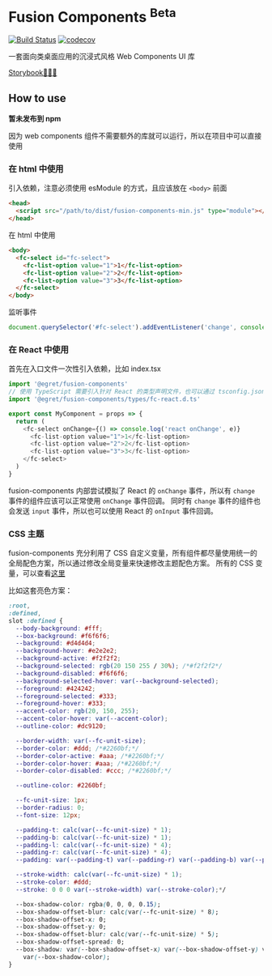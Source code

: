 # Fusion Components <sup>Beta</sup>

[![Build Status](https://app.travis-ci.com/iahu/fusion-components.svg?branch=master)](https://app.travis-ci.com/iahu/fusion-components)
[![codecov](https://codecov.io/gh/iahu/fusion-components/branch/master/graph/badge.svg?token=HS4SFMZVJR)](https://codecov.io/gh/iahu/fusion-components)

一套面向类桌面应用的沉浸式风格 Web Components UI 库

[Storybook👨🏻‍💻](https://iahu.github.io/fusion-components)

## How to use

**暂未发布到 npm**

因为 web components 组件不需要额外的库就可以运行，所以在项目中可以直接使用

### 在 html 中使用

引入依赖，注意必须使用 esModule 的方式，且应该放在 `<body>` 前面

```html
<head>
  <script src="/path/to/dist/fusion-components-min.js" type="module"></script>
</head>
```

在 html 中使用

```html
<body>
  <fc-select id="fc-select">
    <fc-list-option value="1">1</fc-list-option>
    <fc-list-option value="2">2</fc-list-option>
    <fc-list-option value="3">3</fc-list-option>
  </fc-select>
</body>
```

监听事件

```js
document.querySelector('#fc-select').addEventListener('change', console.log)
```

### 在 React 中使用

首先在入口文件一次性引入依赖，比如 index.tsx

```ts
import '@egret/fusion-components'
// 使用 TypeScript 需要引入针对 React 的类型声明文件，也可以通过 tsconfig.json 引入
import '@egret/fusion-components/types/fc-react.d.ts'
```

```ts
export const MyComponent = props => {
  return (
    <fc-select onChange={() => console.log('react onChange', e)}
      <fc-list-option value="1">1</fc-list-option>
      <fc-list-option value="2">2</fc-list-option>
      <fc-list-option value="3">3</fc-list-option>
    </fc-select>
  )
}
```

fusion-components 内部尝试模拟了 React 的 `onChange` 事件，所以有 `change` 事件的组件应该可以正常使用 `onChange` 事件回调。
同时有 `change` 事件的组件也会发送 `input` 事件，所以也可以使用 React 的 `onInput` 事件回调。

### CSS 主题

fusion-components 充分利用了 CSS 自定义变量，所有组件都尽量使用统一的全局配色方案，所以通过修改全局变量来快速修改主题配色方案。
所有的 CSS 变量，可以查看[这里](./src/styles/global.css)

比如这套亮色方案：

```css
:root,
:defined,
slot :defined {
  --body-background: #fff;
  --box-background: #f6f6f6;
  --background: #d4d4d4;
  --background-hover: #e2e2e2;
  --background-active: #f2f2f2;
  --background-selected: rgb(20 150 255 / 30%); /*#f2f2f2*/
  --background-disabled: #f6f6f6;
  --background-selected-hover: var(--background-selected);
  --foreground: #424242;
  --foreground-selected: #333;
  --foreground-hover: #333;
  --accent-color: rgb(20, 150, 255);
  --accent-color-hover: var(--accent-color);
  --outline-color: #dc9120;

  --border-width: var(--fc-unit-size);
  --border-color: #ddd; /*#2260bf;*/
  --border-color-active: #aaa; /*#2260bf;*/
  --border-color-hover: #aaa; /*#2260bf;*/
  --border-color-disabled: #ccc; /*#2260bf;*/

  --outline-color: #2260bf;

  --fc-unit-size: 1px;
  --border-radius: 0;
  --font-size: 12px;

  --padding-t: calc(var(--fc-unit-size) * 1);
  --padding-b: calc(var(--fc-unit-size) * 1);
  --padding-l: calc(var(--fc-unit-size) * 4);
  --padding-r: calc(var(--fc-unit-size) * 4);
  --padding: var(--padding-t) var(--padding-r) var(--padding-b) var(--padding-l);

  --stroke-width: calc(var(--fc-unit-size) * 1);
  --stroke-color: #ddd;
  --stroke: 0 0 0 var(--stroke-width) var(--stroke-color);*/

  --box-shadow-color: rgba(0, 0, 0, 0.15);
  --box-shadow-offset-blur: calc(var(--fc-unit-size) * 8);
  --box-shadow-offset-x: 0;
  --box-shadow-offset-y: 0;
  --box-shadow-offset-blur: calc(var(--fc-unit-size) * 5);
  --box-shadow-offset-spread: 0;
  --box-shadow: var(--box-shadow-offset-x) var(--box-shadow-offset-y) var(--box-shadow-offset-blur) var(--box-shadow-offset-spread)
    var(--box-shadow-color);
}
```
